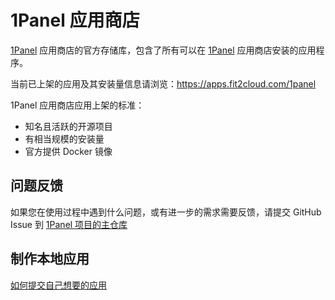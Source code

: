 # 1Panel 应用商店

[1Panel](https://github.com/1Panel-dev/1Panel) 应用商店的官方存储库，包含了所有可以在 [1Panel](https://github.com/1Panel-dev/1Panel) 应用商店安装的应用程序。

当前已上架的应用及其安装量信息请浏览：https://apps.fit2cloud.com/1panel

1Panel 应用商店应用上架的标准：

 - 知名且活跃的开源项目
 - 有相当规模的安装量
 - 官方提供 Docker 镜像

## 问题反馈

如果您在使用过程中遇到什么问题，或有进一步的需求需要反馈，请提交 GitHub Issue 到 [1Panel 项目的主仓库](https://github.com/1Panel-dev/1Panel/issues)

## 制作本地应用

[如何提交自己想要的应用](https://github.com/1Panel-dev/appstore/wiki/%E5%A6%82%E4%BD%95%E6%8F%90%E4%BA%A4%E8%87%AA%E5%B7%B1%E6%83%B3%E8%A6%81%E7%9A%84%E5%BA%94%E7%94%A8)

